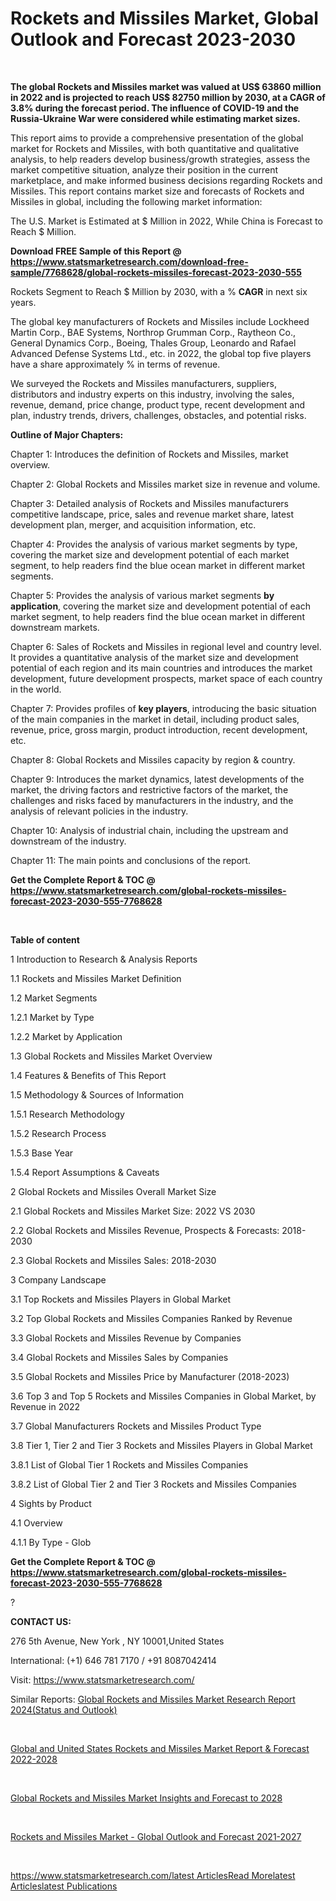 <h1>Rockets and Missiles Market, Global Outlook and Forecast 2023-2030</h1><br/><p><strong>The global Rockets and Missiles market was valued at US$ 63860 million in 2022 and is projected to reach US$ 82750 million by 2030, at a <strong>CAGR</strong> of 3.8% during the forecast period. The influence of COVID-19 and the Russia-Ukraine War were considered while estimating market sizes.</strong></p>
 
 
 
 <p>This report aims to provide a comprehensive presentation of the global market for Rockets and Missiles, with both quantitative and qualitative analysis, to help readers develop business/growth strategies, assess the market competitive situation, analyze their position in the current marketplace, and make informed business decisions regarding Rockets and Missiles. This report contains market size and forecasts of Rockets and Missiles in global, including the following market information:</p>
 
 
 
 <p>The U.S. Market is Estimated at $ Million in 2022, While China is Forecast to Reach $ Million.</p>
 
 
 
 <p><strong>Download FREE Sample of this Report @ <a href="https://www.statsmarketresearch.com/download-free-sample/7768628/global-rockets-missiles-forecast-2023-2030-555">https://www.statsmarketresearch.com/download-free-sample/7768628/global-rockets-missiles-forecast-2023-2030-555</a></strong></p>
 
 
 
 <p>Rockets Segment to Reach $ Million by 2030, with a % <strong>CAGR</strong> in next six years.</p>
 
 
 
 <p>The global key manufacturers of Rockets and Missiles include Lockheed Martin Corp., BAE Systems, Northrop Grumman Corp., Raytheon Co., General Dynamics Corp., Boeing, Thales Group, Leonardo and Rafael Advanced Defense Systems Ltd., etc. in 2022, the global top five players have a share approximately % in terms of revenue.</p>
 
 
 
 <p>We surveyed the Rockets and Missiles manufacturers, suppliers, distributors and industry experts on this industry, involving the sales, revenue, demand, price change, product type, recent development and plan, industry trends, drivers, challenges, obstacles, and potential risks.</p>
 
 
 
 <p><strong>Outline of Major Chapters:</strong></p>
 
 
 
 <p>Chapter 1: Introduces the definition of Rockets and Missiles, market overview.</p>
 
 
 
 <p>Chapter 2: Global Rockets and Missiles market size in revenue and volume.</p>
 
 
 
 <p>Chapter 3: Detailed analysis of Rockets and Missiles manufacturers competitive landscape, price, sales and revenue market share, latest development plan, merger, and acquisition information, etc.</p>
 
 
 
 <p>Chapter 4: Provides the analysis of various market segments by type, covering the market size and development potential of each market segment, to help readers find the blue ocean market in different market segments.</p>
 
 
 
 <p>Chapter 5: Provides the analysis of various market segments <strong>by application</strong>, covering the market size and development potential of each market segment, to help readers find the blue ocean market in different downstream markets.</p>
 
 
 
 <p>Chapter 6: Sales of Rockets and Missiles in regional level and country level. It provides a quantitative analysis of the market size and development potential of each region and its main countries and introduces the market development, future development prospects, market space of each country in the world.</p>
 
 
 
 <p>Chapter 7: Provides profiles of <strong>key players</strong>, introducing the basic situation of the main companies in the market in detail, including product sales, revenue, price, gross margin, product introduction, recent development, etc.</p>
 
 
 
 <p>Chapter 8: Global Rockets and Missiles capacity by region & country.</p>
 
 
 
 <p>Chapter 9: Introduces the market dynamics, latest developments of the market, the driving factors and restrictive factors of the market, the challenges and risks faced by manufacturers in the industry, and the analysis of relevant policies in the industry.</p>
 
 
 
 <p>Chapter 10: Analysis of industrial chain, including the upstream and downstream of the industry.</p>
 
 
 
 <p>Chapter 11: The main points and conclusions of the report.</p>
 
 
 
 <div><b>Get the Complete Report & TOC @ <a href="https://www.statsmarketresearch.com/global-rockets-missiles-forecast-2023-2030-555-7768628">https://www.statsmarketresearch.com/global-rockets-missiles-forecast-2023-2030-555-7768628</a></b></div>
 
 
 
 <p><br />
 
 <b>Table of content</b></p>
 
 
 
 <p>1 Introduction to Research & Analysis Reports<br />
 
 1.1 Rockets and Missiles Market Definition<br />
 
 1.2 Market Segments<br />
 
 1.2.1 Market by Type<br />
 
 1.2.2 Market by Application<br />
 
 1.3 Global Rockets and Missiles Market Overview<br />
 
 1.4 Features & Benefits of This Report<br />
 
 1.5 Methodology & Sources of Information<br />
 
 1.5.1 Research Methodology<br />
 
 1.5.2 Research Process<br />
 
 1.5.3 Base Year<br />
 
 1.5.4 Report Assumptions & Caveats<br />
 
 2 Global Rockets and Missiles Overall Market Size<br />
 
 2.1 Global Rockets and Missiles Market Size: 2022 VS 2030<br />
 
 2.2 Global Rockets and Missiles Revenue, Prospects & Forecasts: 2018-2030<br />
 
 2.3 Global Rockets and Missiles Sales: 2018-2030<br />
 
 3 Company Landscape<br />
 
 3.1 Top Rockets and Missiles Players in Global Market<br />
 
 3.2 Top Global Rockets and Missiles Companies Ranked by Revenue<br />
 
 3.3 Global Rockets and Missiles Revenue by Companies<br />
 
 3.4 Global Rockets and Missiles Sales by Companies<br />
 
 3.5 Global Rockets and Missiles Price by Manufacturer (2018-2023)<br />
 
 3.6 Top 3 and Top 5 Rockets and Missiles Companies in Global Market, by Revenue in 2022<br />
 
 3.7 Global Manufacturers Rockets and Missiles Product Type<br />
 
 3.8 Tier 1, Tier 2 and Tier 3 Rockets and Missiles Players in Global Market<br />
 
 3.8.1 List of Global Tier 1 Rockets and Missiles Companies<br />
 
 3.8.2 List of Global Tier 2 and Tier 3 Rockets and Missiles Companies<br />
 
 4 Sights by Product<br />
 
 4.1 Overview<br />
 
 4.1.1 By Type - Glob</p>
 
 
 
 <div><b>Get the Complete Report & TOC @ <a href="https://www.statsmarketresearch.com/global-rockets-missiles-forecast-2023-2030-555-7768628">https://www.statsmarketresearch.com/global-rockets-missiles-forecast-2023-2030-555-7768628</a></b></div>
 
 
 
 <p>? </p>
 
 
 
 <p><b>CONTACT US:</b><br />
 
 276 5th Avenue, New York , NY 10001,United States<br />
 
 International: (+1) 646 781 7170 / +91 8087042414<br />
 
 Visit: <a href="https://www.statsmarketresearch.com/">https://www.statsmarketresearch.com/</a><br />
 
 Similar Reports: <a href="https://www.statsmarketresearch.com/global-rockets-missiles-forecast-2023-2030-555-7768628">Global Rockets and Missiles Market Research Report 2024(Status and Outlook)</a><br />
 
 <br />
 
 <a href="https://www.statsmarketresearch.com/global-rockets-missiles-forecast-2023-2030-555-7768628">Global and United States Rockets and Missiles Market Report & Forecast 2022-2028</a><br />
 
 <br />
 
 <a href="https://www.statsmarketresearch.com/global-rockets-missiles-forecast-2023-2030-555-7768628">Global Rockets and Missiles Market Insights and Forecast to 2028</a><br />
 
 <br />
 
 <a href="https://www.statsmarketresearch.com/global-rockets-missiles-forecast-2023-2030-555-7768628">Rockets and Missiles Market - Global Outlook and Forecast 2021-2027</a><br />
 
 <br />
 
 <a href="https://gyeongbokgung.com">https://www.statsmarketresearch.com/</a><a href="https://hallyeomaritime.com">latest Articles</a><a href="https://jingwansa.com">Read More</a><a href="https://nguoiviet.jp/">latest Articles</a><a href="https://www.intelmarketresearch.com/">latest Publications</a></p>